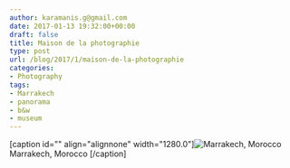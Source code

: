 ```yaml
---
author: karamanis.g@gmail.com
date: 2017-01-13 19:32:00+00:00
draft: false
title: Maison de la photographie
type: post
url: /blog/2017/1/maison-de-la-photographie
categories:
- Photography
tags:
- Marrakech
- panorama
- b&w
- museum
---
```


[caption id="" align="alignnone" width="1280.0"]![ Marrakech, Morocco  ](https://images.squarespace-cdn.com/content/v1/4f3f61bae4b063b909445965/1484328902350-WOWX2UMLFUJSTEOH1K2E/ke17ZwdGBToddI8pDm48kHDJwKepDMd_8rMwAnO5azQUqsxRUqqbr1mOJYKfIPR7LoDQ9mXPOjoJoqy81S2I8N_N4V1vUb5AoIIIbLZhVYxCRW4BPu10St3TBAUQYVKcEXEKChjhhjDTfMgl3ZeYUtNUFB-4bY_xGSxFSSmBR1lYRZUuSaT9AOqoSdpRzwih/IMG_0302.jpg?format=original)
 Marrakech, Morocco [/caption]
